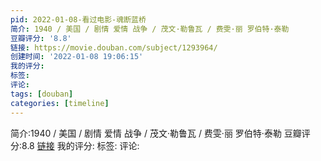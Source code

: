 ```yaml
---
pid: 2022-01-08-看过电影-魂断蓝桥
简介: 1940 / 美国 / 剧情 爱情 战争 / 茂文·勒鲁瓦 / 费雯·丽 罗伯特·泰勒
豆瓣评分: '8.8'
链接: https://movie.douban.com/subject/1293964/
创建时间: '2022-01-08 19:06:15'
我的评分:
标签:
评论:
tags: [douban]
categories: [timeline]
---
```

简介:1940 / 美国 / 剧情 爱情 战争 / 茂文·勒鲁瓦 / 费雯·丽 罗伯特·泰勒
豆瓣评分:8.8
[链接](https://movie.douban.com/subject/1293964/)
我的评分:
标签:
评论:
